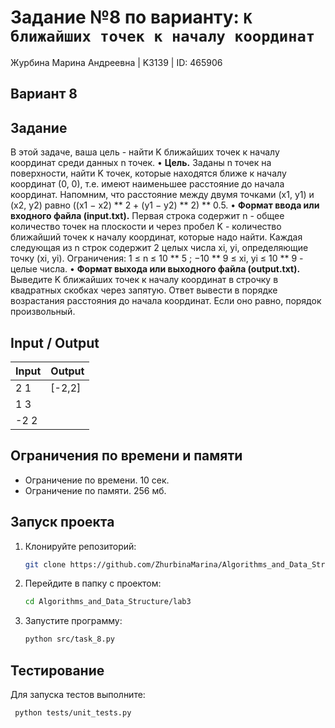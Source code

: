 # Задание №8 по варианту: `K ближайших точек к началу координат`
Журбина Марина Андреевна | K3139 | ID: 465906

## Вариант 8

## Задание 
В этой задаче, ваша цель - найти K ближайших точек к началу координат среди данных n точек.
• **Цель.** Заданы n точек на поверхности, найти K точек, которые находятся ближе к началу координат (0, 0), т.е. имеют наименьшее расстояние до начала координат. Напомним, что расстояние между двумя точками (x1, y1) и (x2, y2) равно ((x1 − x2) ** 2 + (y1 − y2) ** 2) ** 0.5.
• **Формат ввода или входного файла (input.txt).** Первая строка содержит n - общее количество точек на плоскости и через пробел K - количество ближайший точек к началу координат, которые надо найти. Каждая следующая из n строк содержит 2 целых числа xi, yi, определяющие точку (xi, yi). Ограничения: 1 ≤ n ≤ 10 ** 5 ; −10 ** 9 ≤ xi, yi ≤ 10 ** 9 - целые числа.
• **Формат выхода или выходного файла (output.txt).** Выведите K ближайших точек к началу координат в строчку в квадратных скобках через запятую. Ответ вывести в порядке возрастания расстояния до начала координат. Если оно равно, порядок произвольный.

## Input / Output 

| Input    | Output |
|----------|----------|
| 2 1    | [-2,2]   |
| 1 3    |    |
| -2 2    |    |

## Ограничения по времени и памяти

- Ограничение по времени. 10 сек.
- Ограничение по памяти. 256 мб.


## Запуск проекта
1. Клонируйте репозиторий:
   ```bash
   git clone https://github.com/ZhurbinaMarina/Algorithms_and_Data_Structure.git
   ```
2. Перейдите в папку с проектом:
   ```bash
   cd Algorithms_and_Data_Structure/lab3
   ```
3. Запустите программу:
   ```bash
   python src/task_8.py
   ```

## Тестирование
Для запуска тестов выполните:
```bash
 python tests/unit_tests.py
```